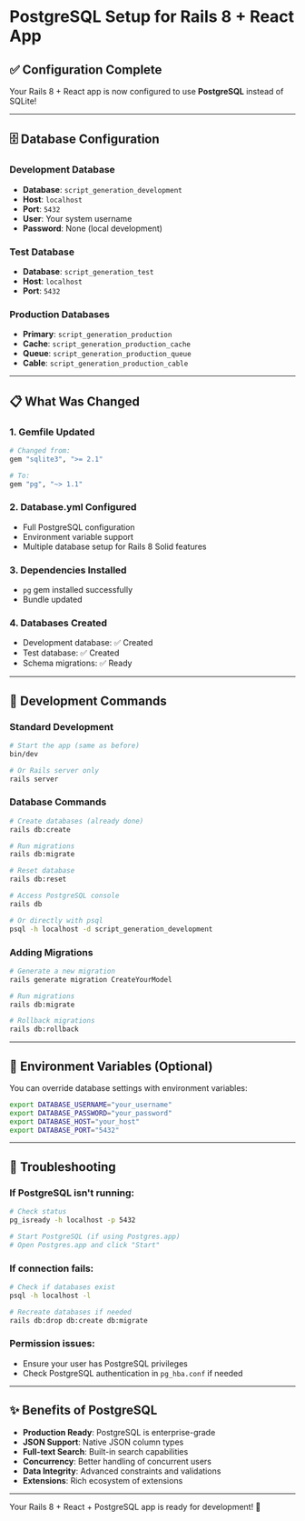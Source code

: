 # PostgreSQL Setup for Rails 8 + React App

## ✅ **Configuration Complete**

Your Rails 8 + React app is now configured to use **PostgreSQL** instead of SQLite!

---

## 🗄️ **Database Configuration**

### **Development Database**
- **Database**: `script_generation_development`
- **Host**: `localhost`
- **Port**: `5432`
- **User**: Your system username
- **Password**: None (local development)

### **Test Database**
- **Database**: `script_generation_test`
- **Host**: `localhost`
- **Port**: `5432`

### **Production Databases**
- **Primary**: `script_generation_production`
- **Cache**: `script_generation_production_cache`
- **Queue**: `script_generation_production_queue`
- **Cable**: `script_generation_production_cable`

---

## 📋 **What Was Changed**

### 1. **Gemfile Updated**
```ruby
# Changed from:
gem "sqlite3", ">= 2.1"

# To:
gem "pg", "~> 1.1"
```

### 2. **Database.yml Configured**
- Full PostgreSQL configuration
- Environment variable support
- Multiple database setup for Rails 8 Solid features

### 3. **Dependencies Installed**
- `pg` gem installed successfully
- Bundle updated

### 4. **Databases Created**
- Development database: ✅ Created
- Test database: ✅ Created
- Schema migrations: ✅ Ready

---

## 🚀 **Development Commands**

### **Standard Development**
```bash
# Start the app (same as before)
bin/dev

# Or Rails server only
rails server
```

### **Database Commands**
```bash
# Create databases (already done)
rails db:create

# Run migrations
rails db:migrate

# Reset database
rails db:reset

# Access PostgreSQL console
rails db

# Or directly with psql
psql -h localhost -d script_generation_development
```

### **Adding Migrations**
```bash
# Generate a new migration
rails generate migration CreateYourModel

# Run migrations
rails db:migrate

# Rollback migrations
rails db:rollback
```

---

## 🔧 **Environment Variables (Optional)**

You can override database settings with environment variables:

```bash
export DATABASE_USERNAME="your_username"
export DATABASE_PASSWORD="your_password"
export DATABASE_HOST="your_host"
export DATABASE_PORT="5432"
```

---

## 🐛 **Troubleshooting**

### **If PostgreSQL isn't running:**
```bash
# Check status
pg_isready -h localhost -p 5432

# Start PostgreSQL (if using Postgres.app)
# Open Postgres.app and click "Start"
```

### **If connection fails:**
```bash
# Check if databases exist
psql -h localhost -l

# Recreate databases if needed
rails db:drop db:create db:migrate
```

### **Permission issues:**
- Ensure your user has PostgreSQL privileges
- Check PostgreSQL authentication in `pg_hba.conf` if needed

---

## ✨ **Benefits of PostgreSQL**

- **Production Ready**: PostgreSQL is enterprise-grade
- **JSON Support**: Native JSON column types
- **Full-text Search**: Built-in search capabilities
- **Concurrency**: Better handling of concurrent users
- **Data Integrity**: Advanced constraints and validations
- **Extensions**: Rich ecosystem of extensions

---

Your Rails 8 + React + PostgreSQL app is ready for development! 🎉